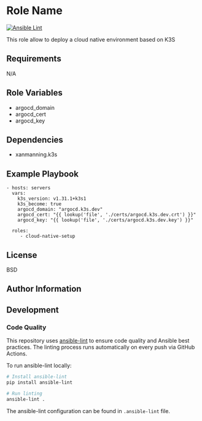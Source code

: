 Role Name
=========

[![Ansible Lint](https://github.com/arnlec/cloud-native-setup/actions/workflows/ansible-lint.yml/badge.svg)](https://github.com/arnlec/cloud-native-setup/actions/workflows/ansible-lint.yml)

This role allow to deploy a cloud native environment based on K3S 

Requirements
------------

N/A

Role Variables
--------------

* argocd_domain
* argocd_cert
* argocd_key


Dependencies
------------

* xanmanning.k3s

Example Playbook
----------------

    - hosts: servers
      vars:
        k3s_version: v1.31.1+k3s1
        k3s_become: true
        argocd_domain: "argocd.k3s.dev"
        argocd_cert: "{{ lookup('file', './certs/argocd.k3s.dev.crt') }}"
        argocd_key: "{{ lookup('file', './certs/argocd.k3s.dev.key') }}"
      
      roles:
         - cloud-native-setup

License
-------

BSD

Author Information
------------------

## Development

### Code Quality

This repository uses [ansible-lint](https://ansible-lint.readthedocs.io/) to ensure code quality and Ansible best practices. The linting process runs automatically on every push via GitHub Actions.

To run ansible-lint locally:

```bash
# Install ansible-lint
pip install ansible-lint

# Run linting
ansible-lint .
```

The ansible-lint configuration can be found in `.ansible-lint` file.


